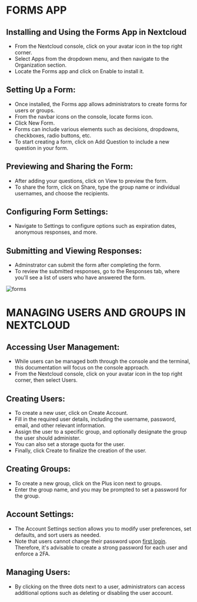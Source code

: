 # FORMS APP
## Installing and Using the Forms App in Nextcloud
-  From the Nextcloud console, click on your avatar icon in the top right corner.
- Select Apps from the dropdown menu, and then navigate to the Organization section.
- Locate the Forms app and click on Enable to install it.

## Setting Up a Form:
- Once installed, the Forms app allows administrators to create forms for users or groups.
- From the navbar icons on the console, locate forms icon.
- Click New Form.
- Forms can include various elements such as decisions, dropdowns, checkboxes, radio buttons, etc.
- To start creating a form, click on Add Question to include a new question in your form.

## Previewing and Sharing the Form:
- After adding your questions, click on View to preview the form.
- To share the form, click on Share, type the group name or individual usernames, and choose the recipients.

## Configuring Form Settings:
- Navigate to Settings to configure options such as expiration dates, anonymous responses, and more.

## Submitting and Viewing Responses:
- Adminstrator can submit the form after completing the form.
- To review the submitted responses, go to the Responses tab, where you'll see a list of users who have answered the form.

![forms](Nextcloud/blob/main/images/forms.jpg)

# MANAGING USERS AND GROUPS IN NEXTCLOUD
## Accessing User Management:
- While users can be managed both through the console and the terminal, this documentation will focus on the console approach.
- From the Nextcloud console, click on your avatar icon in the top right corner, then select Users.

## Creating Users:
- To create a new user, click on Create Account.
- Fill in the required user details, including the username, password, email, and other relevant information.
- Assign the user to a specific group, and optionally designate the group the user should administer.
- You can also set a storage quota for the user.
- Finally, click Create to finalize the creation of the user.

## Creating Groups:
- To create a new group, click on the Plus icon next to groups.
- Enter the group name, and you may be prompted to set a password for the group.

## Account Settings:
- The Account Settings section allows you to modify user preferences, set defaults, and sort users as needed.
- Note that users cannot change their password upon [first login](https://help.nextcloud.com/t/force-password-change-at-user-logon/1664/14). Therefore, it's advisable to create a strong password for each user and enforce a 2FA.

## Managing Users:
- By clicking on the three dots next to a user, administrators can access additional options such as deleting or disabling the user account.
  
